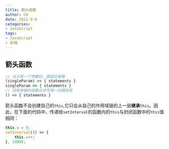 ```yaml
---
title: 箭头函数
author: CH
date: 2021-9-6
categories:
- JavaScript
tags:
- JavaScript
- 前端
---
```


## 箭头函数

```javascript
// 当只有一个参数时，圆括可省略
(singleParam) => { statements }
singleParam => { statements }
// 没有参数的函数应该写成一对圆括号
() => { statements }
```

箭头函数不会创建自己的`this`,它只会从自己的作用域链的上一层**继承**`this`。因此，在下面的代码中，传递给`setInterval`的函数内的`this`与封闭函数中的`this`值相同：
```javascript
this.a = 0;
setInterval(() => {
	this.a++;
}, 1000);
```
